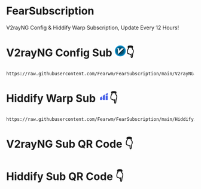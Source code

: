 # FearSubscription
V2rayNG Config & Hiddify Warp Subscription, Update Every 12 Hours!

# V2rayNG Config Sub <img src="assets/v2rayn.png" alt="V2rayNG" width="30"/>👇
```
https://raw.githubusercontent.com/Fearwm/FearSubscription/main/V2rayNG.json
```

# Hiddify Warp Sub <img src="assets/hiddify.png" alt="Hiddify" width="30"/>👇
```
https://raw.githubusercontent.com/Fearwm/FearSubscription/main/Hiddify.json
```

# V2rayNG Sub QR Code 👇


# Hiddify Sub QR Code 👇
